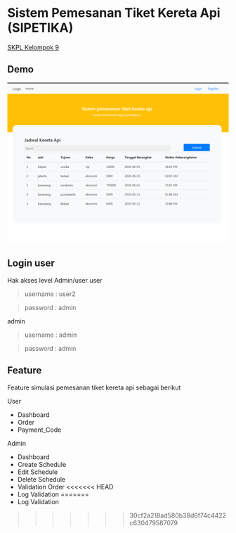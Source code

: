 # Sistem Pemesanan Tiket Kereta Api (SIPETIKA)

[SKPL Kelompok 9](SKPL_9_SIPETIKA.docx.pdf)

## Demo
![](assets/image/home.png)

## Login user
Hak akses level Admin/user
user
> username : user2

> password : admin

admin
> username : admin

> password : admin




## Feature
Feature simulasi pemesanan tiket kereta api sebagai berikut

User
* Dashboard
* Order
* Payment_Code

Admin
* Dashboard
* Create Schedule
* Edit Schedule
* Delete Schedule
* Validation Order
<<<<<<< HEAD
* Log Validation
=======
* Log Validation
>>>>>>> 30cf2a218ad580b38d6f74c4422c630479587079

